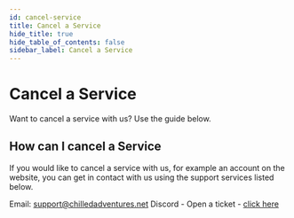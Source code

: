 ```yaml
---
id: cancel-service
title: Cancel a Service
hide_title: true
hide_table_of_contents: false
sidebar_label: Cancel a Service
---
```

# Cancel a Service

Want to cancel a service with us? Use the guide below.

## How can I cancel a Service

If you would like to cancel a service with us, for example an account on the website, you can get in contact with us using the support services listed below.

Email: support@chilledadventures.net
Discord - Open a ticket - [click here](https://discord.chilledadventures.net)
